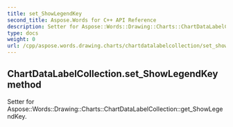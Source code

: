 ```yaml
---
title: set_ShowLegendKey
second_title: Aspose.Words for C++ API Reference
description: Setter for Aspose::Words::Drawing::Charts::ChartDataLabelCollection::get_ShowLegendKey. 
type: docs
weight: 0
url: /cpp/aspose.words.drawing.charts/chartdatalabelcollection/set_showlegendkey/
---
```

## ChartDataLabelCollection.set_ShowLegendKey method


Setter for Aspose::Words::Drawing::Charts::ChartDataLabelCollection::get_ShowLegendKey. 

